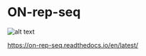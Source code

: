 # ON-rep-seq
![alt text](https://user-images.githubusercontent.com/12174880/58798705-9a1b1200-8603-11e9-8e0f-6de06c8350b5.png)

https://on-rep-seq.readthedocs.io/en/latest/


